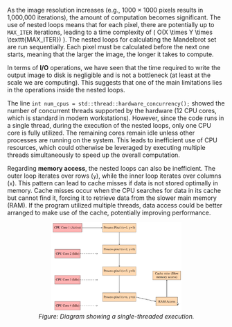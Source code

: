 

As the image resolution increases (e.g., 1000 $\times$ 1000 pixels results in 1,000,000 iterations), the amount of computation becomes significant. The use of nested loops means that for each pixel, there are potentially up to `MAX_ITER` iterations, leading to a time complexity of \( O(X \times Y \times \texttt{MAX_ITER}) \). The nested loops for calculating the Mandelbrot set are run sequentially. Each pixel must be calculated before the next one starts, meaning that the larger the image, the longer it takes to compute.

In terms of **I/O** operations, we have seen that the time required to write the output image to disk is negligible and is not a bottleneck (at least at the scale we are computing). This suggests that one of the main limitations lies in the operations inside the nested loops.

The line `int num_cpus = std::thread::hardware_concurrency();` showed the number of concurrent threads supported by the hardware (12 CPU cores, which is standard in modern workstations). However, since the code runs in a single thread, during the execution of the nested loops, only one CPU core is fully utilized. The remaining cores remain idle unless other processes are running on the system. This leads to inefficient use of CPU resources, which could otherwise be leveraged by executing multiple threads simultaneously to speed up the overall computation.

Regarding **memory access**, the nested loops can also be inefficient. The outer loop iterates over rows (`y`), while the inner loop iterates over columns (`x`). This pattern can lead to cache misses if data is not stored optimally in memory. Cache misses occur when the CPU searches for data in its cache but cannot find it, forcing it to retrieve data from the slower main memory (RAM). If the program utilized multiple threads, data access could be better arranged to make use of the cache, potentially improving performance.


<p align="center">
  <img src="/Figures/Single_thread_diagram.png" alt="Single-threaded execution" width="60%">
  <br>
  <em>Figure: Diagram showing a single-threaded execution.</em>
</p>
